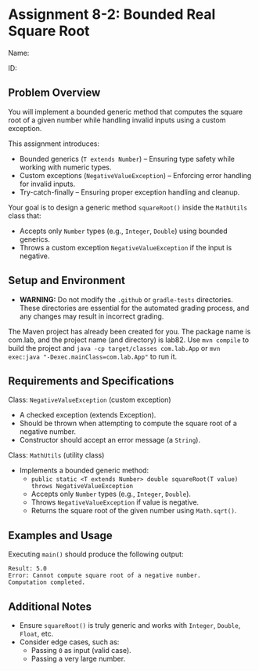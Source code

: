 # Assignment 8-2: Bounded Real Square Root

Name:

ID:

## Problem Overview

You will implement a bounded generic method that computes the square root of a given number while handling invalid inputs using a custom exception.

This assignment introduces:

- Bounded generics (`T extends Number`) – Ensuring type safety while working with numeric types.
- Custom exceptions (`NegativeValueException`) – Enforcing error handling for invalid inputs.
- Try-catch-finally – Ensuring proper exception handling and cleanup.

Your goal is to design a generic method `squareRoot()` inside the `MathUtils` class that:

- Accepts only `Number` types (e.g., `Integer`, `Double`) using bounded generics.
- Throws a custom exception `NegativeValueException` if the input is negative.

## Setup and Environment

- **WARNING:** Do not modify the `.github` or `gradle-tests` directories. These directories are essential for the automated grading process, and any changes may result in incorrect grading.

The Maven project has already been created for you. The package name is com.lab, and the project name (and directory) is lab82. Use `mvn compile` to build the project and `java -cp target/classes com.lab.App` or `mvn exec:java "-Dexec.mainClass=com.lab.App"` to run it.

## Requirements and Specifications

Class: `NegativeValueException` (custom exception)

- A checked exception (extends Exception).
- Should be thrown when attempting to compute the square root of a negative number.
- Constructor should accept an error message (a `String`).

Class: `MathUtils` (utility class)

- Implements a bounded generic method:
  - `public static <T extends Number> double squareRoot(T value) throws NegativeValueException`
  - Accepts only `Number` types (e.g., `Integer`, `Double`).
  - Throws `NegativeValueException` if value is negative.
  - Returns the square root of the given number using `Math.sqrt()`.

## Examples and Usage

Executing `main()` should produce the following output:

```
Result: 5.0
Error: Cannot compute square root of a negative number.
Computation completed.
```

## Additional Notes

- Ensure `squareRoot()` is truly generic and works with `Integer`, `Double`, `Float`, etc.
- Consider edge cases, such as:
  - Passing `0` as input (valid case).
  - Passing a very large number.